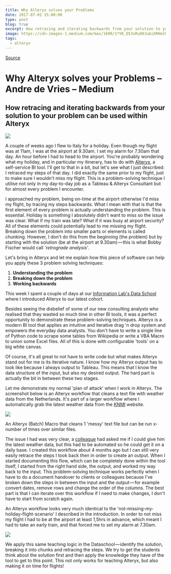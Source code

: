 ```yaml
---
title: Why Alteryx solves your Problems
date: 2017-07-01 15:00:00
type: post
blog: true
excerpt: How retracing and iterating backwards from your solution to your problem can be used within Alteryx
image: https://cdn-images-1.medium.com/max/1600/1*V6_D53sRu89JubiXRHeCKg.jpeg
tags:
  - alteryx
---
```


[Source](https://medium.com/@andre.devries/why-alteryx-solves-your-problems-d9fa96aea75e "Permalink to Why Alteryx solves your Problems – Andre de Vries – Medium")

# Why Alteryx solves your Problems – Andre de Vries – Medium

## How retracing and iterating backwards from your solution to your problem can be used within Alteryx

![][2]

A couple of weeks ago I flew to Italy for a holiday. Even though my flight was at 11am, I was at the airport at 9.30am. I set my alarm for 7.30am that day. An hour before I had to head to the airport. You're probably wondering what my holiday, and in particular my itinerary, has to do with [Alteryx][3], a self-service BI tool. I'll get to that in a bit, but let's see what I just described: I retraced my steps of that day. I did exactly the same prior to my flight, just to make sure I wouldn't miss my flight. This is a problem-solving technique I utilise not only in my day-to-day job as a Tableau & Alteryx Consultant but for almost every problem I encounter.

I approached my problem, being on-time at the airport otherwise I'd miss my flight, by tracing my steps backwards. What I mean with that is that the first element of every problem is actually understanding the problem. This is essential. Holiday is something I absolutely didn't want to miss so the issue was clear. What if my train was late? What if it was busy at airport security? All of these elements could potentially lead to me missing my flight. Breaking down the problem into smaller parts or elements is called chunking. However, I don't do this from the beginning (the problem) but by starting with the solution (be at the airport at 9.30am) — this is what Bobby Fischer would call _'retrograde analysis'_.

Let's bring in Alteryx and let me explain how this piece of software can help you apply these 3 problem solving techniques:

1. **Understanding the problem**
2. **Breaking down the problem**
3. **Working backwards**

This week I spent a couple of days at our [Information Lab's Data School ][4]where I introduced Alteryx to our latest cohort.

Besides seeing the disbelief of some of our new consulting analysts who realised that they wasted so much time in other BI tools, it was a perfect opportunity to demonstrate these problem-solving techniques. Alteryx is a modern BI tool that applies an intuitive and iterative drag 'n drop system and empowers the everyday data analysts. You don't have to write a single line of Python code to scrape some tables from Wikipedia or write a VBA Macro to union some Excel files. All of this is done with configurable 'tools' on a big white canvas.

Of course, it's all great to not have to write code but what makes Alteryx stand out for me is its iterative nature. I know how my Alteryx output has to look like because I always output to Tableau. This means that I know the data structure of the input, but also my desired output. The hard part is actually the bit in between these two stages.

Let me demonstrate my normal 'plan of attack' when I work in Alteryx. The screenshot below is an Alteryx workflow that cleans a text file with weather data from the Netherlands. It's part of a larger workflow where I automatically grab the latest weather data from the [KNMI][5] website.

![][6]

An Alteryx (Batch) Macro that cleans 1 'messy' text file but can be run x-number of times over similar files.

The issue I had was very clear, a [colleague][7] had asked me if I could give him the latest weather data, but this had to be automated so he could get it on a daily base. I created this workflow about 4 months ago but I can still very easily retrace the steps I took back then in order to create an output. When I started documenting this flow, which can be completely done within the tool itself, I started from the right hand side, the output, and worked my way back to the input. This problem-solving technique works perfectly when I have to do a document handover to clients or colleagues because I've broken down the steps in between the input and the output — for example convert dates, remove rows and change the order of the columns. The best part is that I can iterate over this workflow if I need to make changes, I don't have to start from scratch again.

An Alteryx workflow looks very much identical to the 'not-missing-my-holiday-flight-scenario' I described in the introduction. In order to not miss my flight I had to be at the airport at least 1,5hrs in advance, which meant I had to take an early train, and that forced me to set my alarm at 7.30am.

![][8]

We apply this same teaching logic in the Dataschool — identify the solution, breaking it into chunks and retracing the steps. We try to get the students think about the solution first and then apply the knowledge they have of the tool to get to this point. This not only works for teaching Alteryx, but also making it on time for flights!

[1]: https://cdn-images-1.medium.com/fit/c/100/100/1*tGdCsXyy90JvZ3c4EdEsjQ.jpeg
[2]: https://cdn-images-1.medium.com/max/1600/1*V6_D53sRu89JubiXRHeCKg.jpeg
[3]: http://www.alteryx.com
[4]: http://www.thedataschool.co.uk
[5]: http://www.knmi.nl
[6]: https://cdn-images-1.medium.com/max/2600/1*_YnOfInO543Anw8IqayHnw.png
[7]: https://twitter.com/__valantis
[8]: https://cdn-images-1.medium.com/max/2000/1*dk8iBxtJUIVWJgcytBly-w.png
